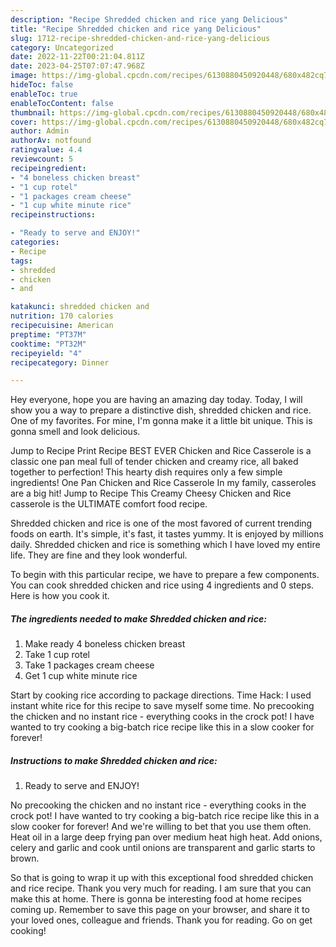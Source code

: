 ```yaml
---
description: "Recipe Shredded chicken and rice yang Delicious"
title: "Recipe Shredded chicken and rice yang Delicious"
slug: 1712-recipe-shredded-chicken-and-rice-yang-delicious
category: Uncategorized
date: 2022-11-22T00:21:04.811Z
date: 2023-04-25T07:07:47.968Z
image: https://img-global.cpcdn.com/recipes/6130880450920448/680x482cq70/shredded-chicken-and-rice-recipe-main-photo.jpg
hideToc: false
enableToc: true
enableTocContent: false
thumbnail: https://img-global.cpcdn.com/recipes/6130880450920448/680x482cq70/shredded-chicken-and-rice-recipe-main-photo.jpg
cover: https://img-global.cpcdn.com/recipes/6130880450920448/680x482cq70/shredded-chicken-and-rice-recipe-main-photo.jpg
author: Admin
authorAv: notfound
ratingvalue: 4.4
reviewcount: 5
recipeingredient:
- "4 boneless chicken breast"
- "1 cup rotel"
- "1 packages cream cheese"
- "1 cup white minute rice"
recipeinstructions:

- "Ready to serve and ENJOY!"
categories:
- Recipe
tags:
- shredded
- chicken
- and

katakunci: shredded chicken and 
nutrition: 170 calories
recipecuisine: American
preptime: "PT37M"
cooktime: "PT32M"
recipeyield: "4"
recipecategory: Dinner

---
```



Hey everyone, hope you are having an amazing day today. Today, I will show you a way to prepare a distinctive dish, shredded chicken and rice. One of my favorites. For mine, I'm gonna make it a little bit unique. This is gonna smell and look delicious.

Jump to Recipe Print Recipe BEST EVER Chicken and Rice Casserole is a classic one pan meal full of tender chicken and creamy rice, all baked together to perfection! This hearty dish requires only a few simple ingredients! One Pan Chicken and Rice Casserole In my family, casseroles are a big hit! Jump to Recipe This Creamy Cheesy Chicken and Rice casserole is the ULTIMATE comfort food recipe.

Shredded chicken and rice is one of the most favored of current trending foods on earth. It's simple, it's fast, it tastes yummy. It is enjoyed by millions daily. Shredded chicken and rice is something which I have loved my entire life. They are fine and they look wonderful.


To begin with this particular recipe, we have to prepare a few components. You can cook shredded chicken and rice using 4 ingredients and 0 steps. Here is how you cook it.

<!--inarticleads1-->

##### The ingredients needed to make Shredded chicken and rice:

1. Make ready 4 boneless chicken breast
1. Take 1 cup rotel
1. Take 1 packages cream cheese
1. Get 1 cup white minute rice


Start by cooking rice according to package directions. Time Hack: I used instant white rice for this recipe to save myself some time. No precooking the chicken and no instant rice - everything cooks in the crock pot! I have wanted to try cooking a big-batch rice recipe like this in a slow cooker for forever! 

<!--inarticleads2-->

##### Instructions to make Shredded chicken and rice:


1. Ready to serve and ENJOY!

No precooking the chicken and no instant rice - everything cooks in the crock pot! I have wanted to try cooking a big-batch rice recipe like this in a slow cooker for forever! And we&#39;re willing to bet that you use them often. Heat oil in a large deep frying pan over medium heat high heat. Add onions, celery and garlic and cook until onions are transparent and garlic starts to brown. 

So that is going to wrap it up with this exceptional food shredded chicken and rice recipe. Thank you very much for reading. I am sure that you can make this at home. There is gonna be interesting food at home recipes coming up. Remember to save this page on your browser, and share it to your loved ones, colleague and friends. Thank you for reading. Go on get cooking!
